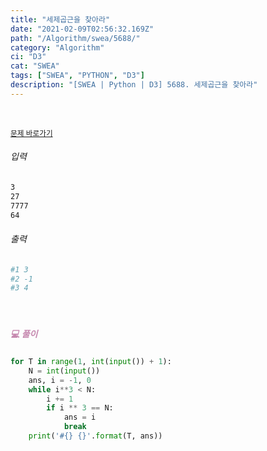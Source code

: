 ```yaml
---
title: "세제곱근을 찾아라"
date: "2021-02-09T02:56:32.169Z"
path: "/Algorithm/swea/5688/"
category: "Algorithm"
ci: "D3"
cat: "SWEA"
tags: ["SWEA", "PYTHON", "D3"]
description: "[SWEA | Python | D3] 5688. 세제곱근을 찾아라"
---
```


<br />

<a href="https://swexpertacademy.com/main/code/problem/problemDetail.do?problemLevel=3&contestProbId=AWXVyCaKugQDFAUo&categoryId=AWXVyCaKugQDFAUo&categoryType=CODE&problemTitle=&orderBy=FIRST_REG_DATETIME&selectCodeLang=PYTHON&select-1=3&pageSize=10&pageIndex=3"><small>문제 바로가기</small></a>

###### 입력

```sh
3
27
7777
64
```

###### 출력

```sh
#1 3
#2 -1
#3 4
```

<br />

##### <h5 style="color:#C587AE;">💻 풀이</h5>

```python
for T in range(1, int(input()) + 1):
    N = int(input())
    ans, i = -1, 0
    while i**3 < N:
        i += 1
        if i ** 3 == N:
            ans = i
            break
    print('#{} {}'.format(T, ans))
```

